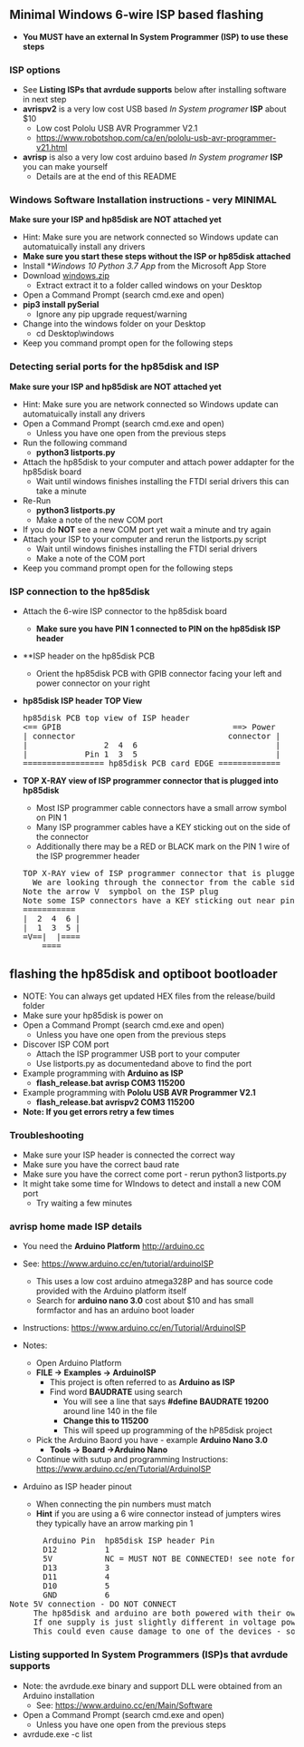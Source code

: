 ## Minimal Windows 6-wire ISP based flashing
  * **You MUST have an external In System Programmer (ISP) to use these steps**

### ISP options
  * See **Listing ISPs that avrdude supports** below after installing software in next step
  * **avrispv2** is a very low cost USB based *In System programer* **ISP** about $10
    * Low cost Pololu USB AVR Programmer V2.1
    * https://www.robotshop.com/ca/en/pololu-usb-avr-programmer-v21.html
  * **avrisp** is also a very low cost arduino based *In System programer* **ISP** you can make yourself
    * Details are at the end of this README

### Windows Software Installation instructions - very MINIMAL
  **Make sure your ISP and hp85disk are NOT attached yet**
  * Hint: Make sure you are network connected so Windows update can automatuically install any drivers
  * **Make sure you start these steps without the ISP or hp85disk attached**
  * Install **Windows 10 Python 3.7 App* from the Microsoft App Store
  * Download [windows.zip](https://raw.githubusercontent.com/magore/hp85disk/master/release/windows.zip) 
    * Extract extract it to a folder called windows on your Desktop
  * Open a Command Prompt (search cmd.exe and open)
  * **pip3 install pySerial**
    * Ignore any pip upgrade request/warning 
  * Change into the windows folder on your Desktop 
    * cd Desktop\windows
  * Keep you command prompt open for the following steps
   
### Detecting serial ports for the hp85disk and ISP
  **Make sure your ISP and hp85disk are NOT attached yet**
  * Hint: Make sure you are network connected so Windows update can automatuically install any drivers
  * Open a Command Prompt (search cmd.exe and open)
    * Unless you have one open from the previous steps
  * Run the following command
    * **python3 listports.py**
  * Attach the hp85disk to your computer and attach power addapter for the hp85disk board
    * Wait until windows finishes installing the FTDI serial drivers this can take a minute
  * Re-Run 
    * **python3 listports.py**
    * Make a note of the new COM port
  * If you do **NOT** see a new COM port yet wait a minute and try again 
  * Attach your ISP to your computer and rerun the listports.py script
    * Wait until windows finishes installing the FTDI serial drivers
    * Make a note of the COM port
  * Keep you command prompt open for the following steps

### ISP connection to the hp85disk
  * Attach the 6-wire ISP connector to the hp85disk board
    * **Make sure you have PIN 1 connected to PIN on the hp85disk ISP header**
  * **ISP header on the hp85disk PCB
    * Orient the hp85disk PCB with GPIB connector facing your left and power connector on your right
  * **hp85disk ISP header TOP View**
    <pre>
    hp85disk PCB top view of ISP header
    <== GPIB                                    ==> Power
    | connector                                connector |
    |                2  4  6                             |
    |            Pin 1  3  5                             |
    ================= hp85disk PCB card EDGE =============
    </pre>

  * **TOP X-RAY view of ISP programmer connector that is plugged into hp85disk**
    * Most ISP programmer cable connectors have a small arrow symbol on PIN 1
    * Many ISP programmer cables have a KEY sticking out on the side of the connector
    * Additionally there may be a RED or BLACK mark on the PIN 1 wire of the ISP progremmer header
    <pre>
    TOP X-RAY view of ISP programmer connector that is plugged into hp85disk
      We are looking through the connector from the cable side plugged into the hp85disk
    Note the arrow V  sympbol on the ISP plug
    Note some ISP connectors have a KEY sticking out near pin 3
    ===========
    |  2  4  6 |
    |  1  3  5 |
    =V==|  |====
        ====
    </pre>

    
## flashing the hp85disk and optiboot bootloader
  * NOTE: You can always get updated HEX files from the release/build folder
  * Make sure your hp85disk is power on
  * Open a Command Prompt (search cmd.exe and open)
    * Unless you have one open from the previous steps
  * Discover ISP COM port
    * Attach the ISP programmer USB port to your computer 
    * Use listports.py as documentedand above to find the port
  * Example programming with **Arduino as ISP**
    * **flash_release.bat avrisp COM3 115200**
  * Example programming with **Pololu USB AVR Programmer V2.1**
    * **flash_release.bat avrispv2 COM3 115200**
  * **Note: If you get errors retry a few times**

### Troubleshooting
  * Make sure your ISP header is connected the correct way
  * Make sure you have the correct baud rate
  * Make sure you have the correct come port - rerun python3 listports.py
  * It might take some time for WIndows to detect and install a new COM port
    * Try waiting a few minutes

### avrisp home made ISP details
  * You need the **Arduino Platform** http://arduino.cc
  * See: https://www.arduino.cc/en/tutorial/arduinoISP
    * This uses a low cost arduino atmega328P and has source code provided with the Arduino platform itself
    * Search for **arduino nano 3.0** cost about $10 and has small formfactor and has an arduino boot loader
  * Instructions: https://www.arduino.cc/en/Tutorial/ArduinoISP
  * Notes:
    * Open Arduino Platform
    * **FILE -> Examples -> ArduinoISP**
      * This project is often referred to as **Arduino as ISP** 
      * Find word **BAUDRATE** using search
        * You will see a line that says **#define BAUDRATE	19200** around line 140 in the file
        * **Change this to 115200**
        * This will speed up programming of the hP85disk project
    * Pick the Arduino Baord you have - example **Arduino Nano 3.0**
      * **Tools -> Board ->Arduino Nano**
    * Continue with sutup and programming Instructions: https://www.arduino.cc/en/Tutorial/ArduinoISP

  * Arduino as ISP header pinout
    * When connecting the pin numbers must match
    * **Hint** if you are using a 6 wire connector instead of jumpters wires they typically have an arrow marking pin 1
<pre>
       Arduino Pin  hp85disk ISP header Pin
       D12          1
       5V           NC = MUST NOT BE CONNECTED! see note for details
       D13          3
       D11          4
       D10          5
       GND          6
Note 5V connection - DO NOT CONNECT
     The hp85disk and arduino are both powered with their own supplies 
     If one supply is just slightly different in voltage power could flow back though one of the devices
     This could even cause damage to one of the devices - so please leave the 5V connections disconnected
</pre>

### Listing supported In System Programmers (ISP)s that avrdude supports
  * Note: the avrdude.exe binary and support DLL were obtained from an Arduino installation
    * See: https://www.arduino.cc/en/Main/Software 
  * Open a Command Prompt (search cmd.exe and open)
    * Unless you have one open from the previous steps
  * avrdude.exe -c list
  
